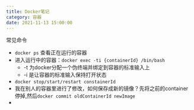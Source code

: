 ```yaml
---
title: Docker笔记
category: 容器
date: 2021-11-13 15:00:00
---
```


常见命令

+ `docker ps` 查看正在运行的容器
+ 进入运行中的容器：`docker exec -ti {containerId} /bin/bash`
  + -t 为docker分配一个伪终端并绑定到容器的标准输入上
  + -i 是让容器的标准输入保持打开状态
+ `docker stop/start/restart constainerId`
+ 我在别人的容器里进行了修改，如何保存成新的镜像？先将之前的container停掉,然后`docker commit oldContainerId newImage`
+ 

